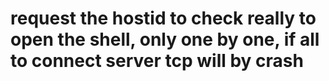 # request the hostid to check really to open the shell, only one by one, if all to connect server tcp will by crash